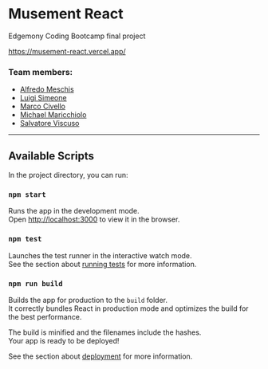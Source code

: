# Musement React

Edgemony Coding Bootcamp final project

https://musement-react.vercel.app/


### Team members:

- [Alfredo Meschis](https://github.com/Alfredo579)
- [Luigi Simeone](https://github.com/Vitru-Luigi)
- [Marco Civello](https://github.com/MCivas81)
- [Michael Maricchiolo](https://github.com/paleMich) 
- [Salvatore Viscuso](https://github.com/salvovisk)

---

## Available Scripts

In the project directory, you can run:

### `npm start`

Runs the app in the development mode.\
Open [http://localhost:3000](http://localhost:3000) to view it in the browser.

### `npm test`

Launches the test runner in the interactive watch mode.\
See the section about [running tests](https://facebook.github.io/create-react-app/docs/running-tests) for more information.

### `npm run build`

Builds the app for production to the `build` folder.\
It correctly bundles React in production mode and optimizes the build for the best performance.

The build is minified and the filenames include the hashes.\
Your app is ready to be deployed!

See the section about [deployment](https://facebook.github.io/create-react-app/docs/deployment) for more information.
